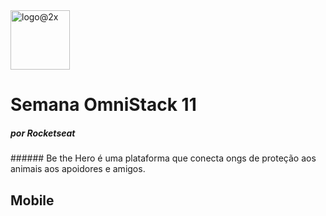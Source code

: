 
<img width="95" alt="logo@2x" src="https://user-images.githubusercontent.com/38055818/83159825-6d91bd00-a0d4-11ea-9bdf-04773943acbb.png">

# Semana OmniStack 11 
<h5>por Rocketseat</h5>
###### Be the Hero é uma plataforma que conecta ongs de proteção aos animais aos apoidores e amigos.

## Mobile
